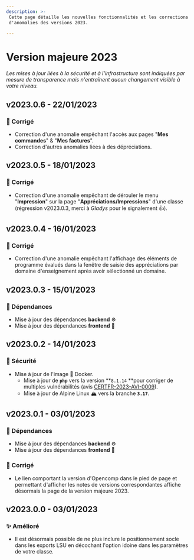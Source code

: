 ```yaml
---
description: >-
 Cette page détaille les nouvelles fonctionnalités et les corrections
 d'anomalies des versions 2023.

---
```


# Version majeure 2023

*Les mises à jour liées à la sécurité et à l'infrastructure sont indiquées par mesure de transparence mais n'entraînent aucun changement visible à votre niveau.*

## v2023.0.6 - 22/01/2023

### :bug: Corrigé

* Correction d'une anomalie empêchant l'accès aux pages "**Mes commandes**" & "**Mes factures**".
* Correction d'autres anomalies liées à des dépréciations.

## v2023.0.5 - 18/01/2023

### :bug: Corrigé

* Correction d'une anomalie empêchant de dérouler le menu "**Impression**" sur la page "**Appréciations/Impressions**" d'une classe (régression v2023.0.3, merci à *Gladys* pour le signalement :+1:).

## v2023.0.4 - 16/01/2023

### :bug: Corrigé

* Correction d'une anomalie empêchant l'affichage des éléments de programme évalués dans la fenêtre de saisie des appréciations par domaine d'enseignement après avoir sélectionné un domaine.

## v2023.0.3 - 15/01/2023

### :arrows_counterclockwise: Dépendances

- Mise à jour des dépendances **backend** :gear:
- Mise à jour des dépendances **frontend** :art:

## v2023.0.2 - 14/01/2023

### :closed_lock_with_key: Sécurité

* Mise à jour de l'image :whale: Docker.
  * Mise à jour de **`php`** vers la version **`8.1.14` **pour corriger de multiples vulnérabilités (avis [CERTFR-2023-AVI-0009](https://www.cert.ssi.gouv.fr/avis/CERTFR-2023-AVI-0009/)).
  * Mise à jour de Alpine Linux :mountain_snow: vers la branche **`3.17`**.

## v2023.0.1 - 03/01/2023

### :arrows_counterclockwise: Dépendances

- Mise à jour des dépendances **backend** :gear:
- Mise à jour des dépendances **frontend** :art:

### :bug: Corrigé

- Le lien comportant la version d'Opencomp dans le pied de page et permettant d'afficher les notes de versions correspondantes affiche désormais la page de la version majeure 2023.

## v2023.0.0 - 03/01/2023

### :sparkles: Amélioré

- Il est désormais possible de ne plus inclure le positionnement socle dans les exports LSU en décochant l'option idoine dans les paramètres de votre classe.
